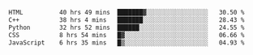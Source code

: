 <!--START_SECTION:waka-->

```txt
HTML          40 hrs 49 mins  ███████▓░░░░░░░░░░░░░░░░░   30.50 %
C++           38 hrs 4 mins   ███████░░░░░░░░░░░░░░░░░░   28.43 %
Python        32 hrs 52 mins  ██████░░░░░░░░░░░░░░░░░░░   24.55 %
CSS           8 hrs 54 mins   █▓░░░░░░░░░░░░░░░░░░░░░░░   06.66 %
JavaScript    6 hrs 35 mins   █▒░░░░░░░░░░░░░░░░░░░░░░░   04.93 %
```

<!--END_SECTION:waka-->
